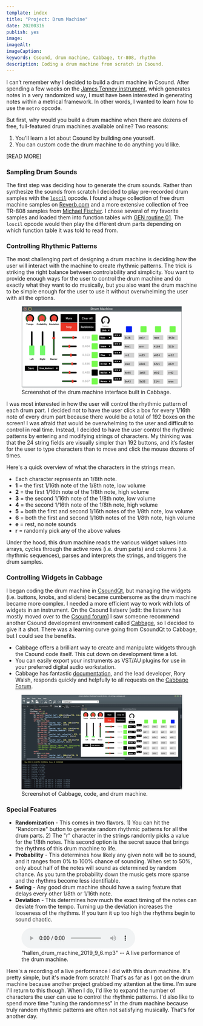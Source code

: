 ```yaml
---
template: index
title: "Project: Drum Machine"
date: 20200316
publish: yes
image:
imageAlt:
imageCaption:
keywords: Csound, drum machine, Cabbage, tr-808, rhythm
description: Coding a drum machine from scratch in Csound.
---
```

I can’t remember why I decided to build a drum machine in Csound. After spending a few weeks on the [James Tenney instrument](/blog/study-james-tenney), which generates notes in a very randomized way, I must have been interested in generating notes within a metrical framework. In other words, I wanted to learn how to use the `metro` opcode.

But first, why would you build a drum machine when there are dozens of free, full-featured drum machines available online? Two reasons:

1.  You’ll learn a lot about Csound by building one yourself.
2.  You can custom code the drum machine to do anything you’d like.

[READ MORE]

### Sampling Drum Sounds

The first step was deciding how to generate the drum sounds. Rather than synthesize the sounds from scratch I decided to play pre-recorded drum samples with the [`loscil`](http://www.csounds.com/manual/html/loscil.html) opcode. I found a huge collection of free drum machine samples on [Reverb.com](https://reverb.com/software/samples-and-loops/reverb/3514-reverb-drum-machines-the-complete-collection) and a more extensive collection of free TR-808 samples from [Michael Fischer](http://smd-records.com/tr808/?page_id=14). I chose several of my favorite samples and loaded them into function tables with [GEN routine 01](http://www.csounds.com/manual/html/GEN01.html). The `loscil` opcode would then play the different drum parts depending on which function table it was told to read from.

### Controlling Rhythmic Patterns

The most challenging part of designing a drum machine is deciding how the user will interact with the machine to create rhythmic patterns. The trick is striking the right balance between controlability and simplicity. You want to provide enough ways for the user to control the drum machine and do exactly what they want to do musically, but you also want the drum machine to be simple enough for the user to use it without overwhelming the user with all the options.

<figure><img src="/images/drum_machine.gif" alt="Drum machine">
<figcaption>Screenshot of the drum machine interface built in Cabbage.</figcaption>
</figure>

I was most interested in how the user will control the rhythmic pattern of each drum part. I decided not to have the user click a box for every 1/16th note of every drum part because there would be a total of 192 boxes on the screen! I was afraid that would be overwhelming to the user and difficult to control in real time. Instead, I decided to have the user control the rhythmic patterns by entering and modifying strings of characters. My thinking was that the 24 string fields are visually simpler than 192 buttons, and it’s faster for the user to type characters than to move and click the mouse dozens of times.

Here's a quick overview of what the characters in the strings mean.

*   Each character represents an 1/8th note.
*   **1** = the first 1/16th note of the 1/8th note, low volume
*   **2** = the first 1/16th note of the 1/8th note, high volume
*   **3** = the second 1/16th note of the 1/8th note, low volume
*   **4** = the second 1/16th note of the 1/8th note, high volume
*   **5** = both the first and second 1/16th notes of the 1/8th note, low volume
*   **6** = both the first and second 1/16th notes of the 1/8th note, high volume
*   **e** = rest, no note sounds
*   **r** = randomly pick any of the above values

Under the hood, this drum machine reads the various widget values into arrays, cycles through the active rows (i.e. drum parts) and columns (i.e. rhythmic sequences), parses and interprets the strings, and triggers the drum samples.

### Controlling Widgets in Cabbage

I began coding the drum machine in [CsoundQt](https://csoundqt.github.io/), but managing the widgets (i.e. buttons, knobs, and sliders) became cumbersome as the drum machine became more complex. I needed a more efficient way to work with lots of widgets in an instrument. On the Csound listserv [edit: the listserv has mostly moved over to the [Csound forum](https://forum.csound.com/)] I saw someone recommend another Csound development environment called [Cabbage](https://cabbageaudio.com/), so I decided to give it a shot. There was a learning curve going from CsoundQt to Cabbage, but I could see the benefits.

*   Cabbage offers a brilliant way to create and manipulate widgets through the Csound code itself. This cut down on development time a lot.
*   You can easily export your instruments as VST/AU plugins for use in your preferred digital audio workstation.
*   Cabbage has fantastic [documentation](https://cabbageaudio.com/docs/introduction/), and the lead developer, Rory Walsh, responds quickly and helpfully to all requests on the [Cabbage Forum](https://forum.cabbageaudio.com/).

<figure><img src="/images/drum_machine_cabbage.jpg" alt="Drum machine in Cabbage">
<figcaption>Screenshot of Cabbage, code, and drum machine.</figcaption>
</figure>

### Special Features

*   **Randomization** - This comes in two flavors. 1) You can hit the "Randomize" button to generate random rhythmic patterns for all the drum parts. 2) The "r" character in the strings randomly picks a value for the 1/8th notes. This second option is the secret sauce that brings the rhythms of this drum machine to life.
*   **Probability** - This determines how likely any given note will be to sound, and it ranges from 0% to 100% chance of sounding. When set to 50%, only about half of the notes will sound as determined by random chance. As you turn the probability down the music gets more sparse and the rhythms become less identifiable.
*   **Swing** - Any good drum machine should have a swing feature that delays every other 1/8th or 1/16th note.
*   **Deviation** - This determines how much the exact timing of the notes can deviate from the tempo. Turning up the deviation increases the looseness of the rhythms. If you turn it up too high the rhythms begin to sound chaotic.

<figure><audio controls="controls"> Your browser does not support the audio element.<source src="/audio/hallen_drum_machine_2019_9_6.mp3" type="audio/mpeg" /></audio>
<figcaption>"hallen_drum_machine_2019_9_6.mp3" -- A live performance of the drum machine.</figcaption>
</figure>

Here's a recording of a live performance I did with this drum machine. It's pretty simple, but it's made from scratch! That's as far as I got on the drum machine because another project grabbed my attention at the time. I'm sure I'll return to this though. When I do, I'd like to expand the number of characters the user can use to control the rhythmic patterns. I'd also like to spend more time "tuning the randomness" in the drum machine because truly random rhythmic patterns are often not satisfying musically. That's for another day.